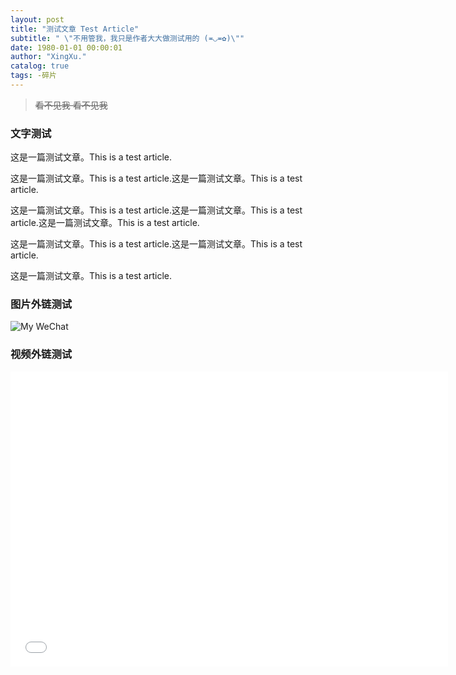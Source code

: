 ```yaml
---
layout: post
title: "测试文章 Test Article"
subtitle: " \"不用管我，我只是作者大大做测试用的 (≖◡≖✿)\""
date: 1980-01-01 00:00:01
author: "XingXu."
catalog: true
tags: -碎片
---
```


>~~看不见我 看不见我~~


### 文字测试

这是一篇测试文章。This is a test article.

这是一篇测试文章。This is a test article.这是一篇测试文章。This is a test article.

这是一篇测试文章。This is a test article.这是一篇测试文章。This is a test article.这是一篇测试文章。This is a test article.

这是一篇测试文章。This is a test article.这是一篇测试文章。This is a test article.

这是一篇测试文章。This is a test article.


### 图片外链测试

![My WeChat](https://img.star-promise.top/in-post/241203/WeChat.png)

### 视频外链测试

<iframe src="//player.bilibili.com/player.html?isOutside=true&aid=113593412557850&bvid=BV1ucimYLEsB&cid=27173912710&p=1&autoplay=0" scrolling="no" border="0" frameborder="no" framespacing="0" allowfullscreen="true" width="700px" height="472px"> </iframe>
